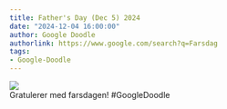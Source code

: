 ```yaml
---
title: Father's Day (Dec 5) 2024
date: "2024-12-04 16:00:00"
author: Google Doodle
authorlink: https://www.google.com/search?q=Farsdag
tags:
- Google-Doodle
---
```

<img src="https://www.google.com/logos/doodles/2024/fathers-day-dec-5-2024-6753651837110415-l.png" referrerpolicy="no-referrer"><br>Gratulerer med farsdagen! #GoogleDoodle